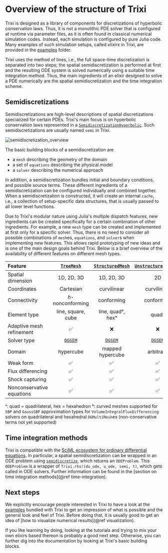 # Overview of the structure of Trixi

Trixi is designed as a library of components for discretizations of hyperbolic
conservation laws. Thus, it is not a monolithic PDE solver that is configured at runtime
via parameter files, as it is often found in classical numerical simulation codes.
Instead, each simulation is configured by pure Julia code. Many examples of such
simulation setups, called *elixirs* in Trixi, are provided in the
[examples](https://github.com/trixi-framework/Trixi.jl/blob/main/examples)
folder.

Trixi uses the method of lines, i.e., the full space-time discretization is separated into two steps;
the spatial semidiscretization is performed at first and the resulting ODE system is solved numerically
using a suitable time integration method.
Thus, the main ingredients of an elixir designed
to solve a PDE numerically are the spatial semidiscretization and the time
integration scheme.


## Semidiscretizations

Semidiscretizations are high-level descriptions of spatial discretizations
specialized for certain PDEs. Trixi's main focus is on hyperbolic conservation
laws represented in a [`SemidiscretizationHyperbolic`](@ref).
Such semidiscretizations are usually named `semi` in Trixi.

![semidiscretization_overview](https://user-images.githubusercontent.com/12693098/124783641-83171e80-df45-11eb-8757-daac80cd1599.png)

The basic building blocks of a semidiscretization are

- a `mesh` describing the geometry of the domain
- a set of `equations` describing the physical model
- a `solver` describing the numerical approach

In addition, a semidiscretization bundles initial and boundary conditions, and
possible source terms. These different ingredients of a semidiscretization can
be configured individually and combined together.
When a semidiscretization is constructed, it will create an internal `cache`,
i.e., a collection of setup-specific data structures,
that is usually passed to all lower level functions.

Due to Trixi's modular nature using Julia's multiple dispatch features, new
ingredients can be created specifically for a certain combination of other
ingredients. For example, a new `mesh` type can be created and implemented at
first only for a specific solver. Thus, there is no need to consider all
possible combinations of `mesh`es, `equations`, and `solver`s when implementing
new features. This allows rapid prototyping of new ideas and is one of the main
design goals behind Trixi. Below is a brief overview of the availability of
different features on different mesh types.

| Feature                                                      | [`TreeMesh`](@ref) | [`StructuredMesh`](@ref) | [`UnstructuredMesh2D`](@ref) | [`P4estMesh`](@ref) | [`DGMultiMesh`](@ref) | Further reading
|:-------------------------------------------------------------|:------------------:|:------------------------:|:----------------------------:|:-------------------:|:--------------------------:|:-----------------------------------------
| Spatial dimension                                            |     1D, 2D, 3D     |        1D, 2D, 3D        |              2D              |        2D, 3D       |          1D, 2D, 3D        |
| Coordinates                                                  |      Cartesian     |        curvilinear       |          curvilinear         |     curvilinear     |            affine          |
| Connectivity                                                 |  *h*-nonconforming |        conforming        |          conforming          |  *h*-nonconforming  |          conforming        |
| Element type                                                 | line, square, cube |     line, quadᵃ, hexᵃ    |             quadᵃ            |     quadᵃ, hexᵃ     |    simplex, quadᵃ, hexᵃ    |
| Adaptive mesh refinement                                     |          ✅         |             ❌            |               ❌              |          ✅          |               ❌            | [`AMRCallback`](@ref)
| Solver type                                                  |   [`DGSEM`](@ref)  |      [`DGSEM`](@ref)     |        [`DGSEM`](@ref)       |   [`DGSEM`](@ref)   |       [`DGMulti`](@ref)    |
| Domain                                                       |      hypercube     |     mapped hypercube     |           arbitrary          |      arbitrary      |       arbitraryᵇ   |
| Weak form                                                    |          ✅         |             ✅            |               ✅              |          ✅          |               ✅            | [`VolumeIntegralWeakForm`](@ref)
| Flux differencing                                            |          ✅         |             ✅            |               ✅              |          ✅          |               ✅            | [`VolumeIntegralFluxDifferencing`](@ref)
| Shock capturing                                              |          ✅         |             ✅            |               ✅              |          ✅          |               ❌            | [`VolumeIntegralShockCapturingHG`](@ref)
| Nonconservative equations                                    |          ✅         |             ✅            |               ✅              |          ✅          |               ✅            | e.g., GLM MHD or shallow water equations

ᵃ: quad = quadrilateral, hex = hexahedron
ᵇ: curved meshes supported for `SBP` and `GaussSBP` approximation types for `VolumeIntegralFluxDifferencing` solvers on quadrilateral and hexahedral `DGMultiMesh`es (non-conservative terms not yet supported)

## Time integration methods

Trixi is compatible with the [SciML ecosystem for ordinary differential equations](https://diffeq.sciml.ai/latest/).
In particular, a spatial semidiscretization can be wrapped in an ODE problem
using [`semidiscretize`](@ref), which returns an `ODEProblem`. This `ODEProblem` is a wrapper
of `Trixi.rhs!(du_ode, u_ode, semi, t)`, which gets called in ODE solvers.
Further information can be found in the
[section on time integration methods](@ref time-integration).


## Next steps

We explicitly encourage people interested in Trixi to have a look at the
[examples](https://github.com/trixi-framework/Trixi.jl/blob/main/examples)
bundled with Trixi to get an impression of what is possible and the general
look and feel of Trixi.
Before doing that, it is usually good to get an idea of
[how to visualize numerical results](@ref visualization).

If you like learning by doing, looking at the tutorials and trying to mix
your own elixirs based thereon is probably a good next step.
Otherwise, you can further dig into the documentation by looking at Trixi's basic building blocks.
